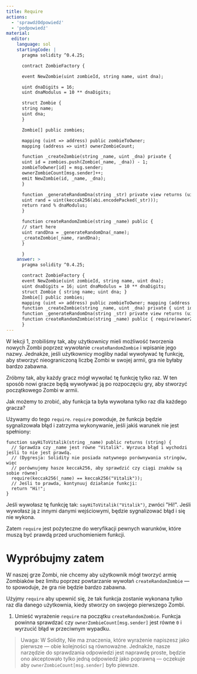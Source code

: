```yaml
---
title: Require
actions:
  - 'sprawdźOdpowiedź'
  - 'podpowiedź'
material:
  editor:
    language: sol
    startingCode: |
      pragma solidity ^0.4.25;

      contract ZombieFactory {

      event NewZombie(uint zombieId, string name, uint dna);

      uint dnaDigits = 16;
      uint dnaModulus = 10 ** dnaDigits;

      struct Zombie {
      string name;
      uint dna;
      }

      Zombie[] public zombies;

      mapping (uint => address) public zombieToOwner;
      mapping (address => uint) ownerZombieCount;

      function _createZombie(string _name, uint _dna) private {
      uint id = zombies.push(Zombie(_name, _dna)) - 1;
      zombieToOwner[id] = msg.sender;
      ownerZombieCount[msg.sender]++;
      emit NewZombie(id, _name, _dna);
      }

      function _generateRandomDna(string _str) private view returns (uint) {
      uint rand = uint(keccak256(abi.encodePacked(_str)));
      return rand % dnaModulus;
      }

      function createRandomZombie(string _name) public {
      // start here
      uint randDna = _generateRandomDna(_name);
      _createZombie(_name, randDna);
      }

      }
    answer: >
      pragma solidity ^0.4.25;

      contract ZombieFactory {
      event NewZombie(uint zombieId, string name, uint dna);
      uint dnaDigits = 16; uint dnaModulus = 10 ** dnaDigits;
      struct Zombie { string name; uint dna; }
      Zombie[] public zombies;
      mapping (uint => address) public zombieToOwner; mapping (address => uint) ownerZombieCount;
      function _createZombie(string _name, uint _dna) private { uint id = zombies.push(Zombie(_name, _dna)) - 1; zombieToOwner[id] = msg.sender; ownerZombieCount[msg.sender]++; emit NewZombie(id, _name, _dna); }
      function _generateRandomDna(string _str) private view returns (uint) { uint rand = uint(keccak256(abi.encodePacked(_str))); return rand % dnaModulus; }
      function createRandomZombie(string _name) public { require(ownerZombieCount[msg.sender] == 0); uint randDna = _generateRandomDna(_name); _createZombie(_name, randDna); }
      }
---
```

W lekcji 1, zrobiliśmy tak, aby użytkownicy mieli możliwość tworzenia nowych Zombi poprzez wywołanie `createRandomZombie` i wpisanie jego nazwy. Jednakże, jeśli użytkownicy mogliby nadal wywoływać tę funkcję, aby stworzyć nieograniczoną liczbę Zombi w swojej armii, gra nie byłaby bardzo zabawna.

Zróbmy tak, aby każdy gracz mógł wywołać tę funkcję tylko raz. W ten sposób nowi gracze będą wywoływać ją po rozpoczęciu gry, aby stworzyć początkowego Zombi w armii.

Jak możemy to zrobić, aby funkcja ta była wywołana tylko raz dla każdego gracza?

Używamy do tego `require`. `require` powoduje, że funkcja będzie sygnalizowała błąd i zatrzyma wykonywanie, jeśli jakiś warunek nie jest spełniony:

    function sayHiToVitalik(string _name) public returns (string) {
      // Sprawdza czy _name jest równe "Vitalik". Wyrzuca błąd i wychodzi jeśli to nie jest prawdą.
      // (Dygresja: Solidity nie posiada natywnego porównywania stringów, więc
      // porównujemy hasze keccak256, aby sprawdzić czy ciągi znaków są sobie równe)
      require(keccak256(_name) == keccak256("Vitalik"));
      // Jeśli to prawda, kontynuuj działanie funkcji:
      return "Hi!";
    }
    

Jeśli wywołasz tę funkcję tak: `sayHiToVitalik("Vitalik")`, zwróci "Hi!". Jeśli wywołasz ją z innymi danymi wejściowymi, będzie sygnalizować błąd i się nie wykona.

Zatem `require` jest pożyteczne do weryfikacji pewnych warunków, które muszą być prawdą przed uruchomieniem funkcji.

# Wypróbujmy zatem

W naszej grze Zombi, nie chcemy aby użytkownik mógł tworzyć armię Zombiaków bez limitu poprzez powtarzanie wywołań `createRandomZombie` — to spowoduje, że gra nie będzie bardzo zabawna.

Użyjmy `require` aby upewnić się, że tak funkcja zostanie wykonana tylko raz dla danego użytkownia, kiedy stworzy on swojego pierwszego Zombi.

1. Umieść wyrażenie `require` na początku `createRandomZombie`. Funkcja powinna sprawdzać czy `ownerZombieCount[msg.sender]` jest równe `0` i wyrzucić błąd w przeciwnym wypadku.

> Uwaga: W Solidity, Nie ma znaczenia, które wyrażenie napiszesz jako pierwsze — obie kolejności są równoważne. Jednakże, nasze narzędzie do sprawdzania odpowiedzi jest naprawdę proste, będzie ono akceptowało tylko jedną odpowiedź jako poprawną — oczekuje aby `ownerZombieCount[msg.sender]` było piewsze.